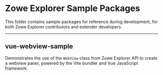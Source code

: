 # Zowe Explorer Sample Packages

This folder contains sample packages for reference during development, for both Zowe Explorer contributors and extender developers.

---

## vue-webview-sample

Demonstrates the use of the `WebView` class from Zowe Explorer API to create a webview panel, powered by the Vite bundler and Vue JavaScript framework.